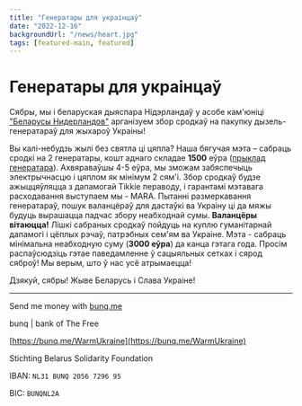 ```yaml
---
title: "Генератары для украінцаў"
date: "2022-12-16"
backgroundUrl: "/news/heart.jpg"
tags: [featured-main, featured]
---
```


# Генератары для украінцаў

Сябры, мы і беларуская дыяспара Нідэрландаў у асобе кам'юніці ["Беларусы Нидерландов"](https://t.me/nlbychat) арганізуем
збор сродкаў на пакупку дызель-генератараў для жыхароў Украіны!

Вы калі-небудзь жылі без святла ці цяпла?
Наша бягучая мэта – сабраць сродкі на 2 генератары, кошт аднаго складае **1500** еўра ([прыклад генератара](https://www.nize-products.nl/nl/hyundai-diesel-generator-5kw-418cc.html)).
Ахвяраваўшы 4-5 еўра, мы зможам забяспечыць электрычнасцю і цяплом як мінімум 2 сям'і.
Збор сродкаў будзе ажыццяўляцца з дапамогай Tikkie пераводу, і гарантамі мэтавага расходавання выступаем мы - МАRА.
Пытанні размеркавання генератараў, пошук валанцёраў для дастаўкі ва Украіну ці да мяжы будуць вырашацца падчас збору неабходнай сумы. **Валанцёры вітаюцца!**
Лішкі сабраных сродкаў пойдуць на куплю гуманітарнай дапамогі і цёплых рэчаў, патрэбных сем'ям ва Украіне.
Мэта - сабраць мінімальна неабходную суму (**3000 еўра**) да канца гэтага года.
Просім распаўсюдзіць гэтае паведамленне ў сацыяльных сетках і сярод сяброў! Мы верым, што ў нас усё атрымаецца!

Дзякуй, сябры!
Жыве Беларусь і Слава Украіне!

---

Send me money with [bunq.me](https://bunq.me)

bunq | bank of The Free

[https://bunq.me/WarmUkraine](https://bunq.me/WarmUkraine)

Stichting Belarus Solidarity Foundation

IBAN: `NL31 BUNQ 2056 7296 95`

BIC: `BUNQNL2A`
